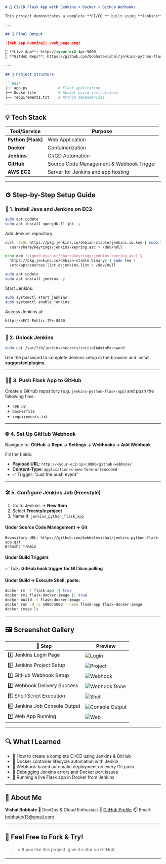 ````markdown
# 🚀 CI/CD Flask App with Jenkins + Docker + GitHub Webhooks

This project demonstrates a complete **CI/CD ** built using **Jenkins**, **Docker**, and **GitHub Webhooks** to automatically build and deploy a Flask web application. The entire pipeline runs on an **Ubuntu EC2 instance**, and the deployed Flask app is accessible publicly on port 5000.

---

## 🌟 Final Output

![Web App Running](./web_page.png)

🔗 **Live App**: http://<your-ec2-ip>:5000  
🔗 **GitHub Repo**: https://github.com/bobhatevishal/jenkins-python-flask-app

---

## 📁 Project Structure

```bash
├── app.py              # Flask application
├── Dockerfile          # Docker build instructions
├── requirements.txt    # Python dependencies
````

---

## 💡 Tech Stack

| Tool/Service       | Purpose                                  |
| ------------------ | ---------------------------------------- |
| **Python (Flask)** | Web Application                          |
| **Docker**         | Containerization                         |
| **Jenkins**        | CI/CD Automation                         |
| **GitHub**         | Source Code Management & Webhook Trigger |
| **AWS EC2**        | Server for Jenkins and app hosting       |

---

## ⚙️ Step-by-Step Setup Guide

### 🧱 1. Install Java and Jenkins on EC2

```bash
sudo apt update
sudo apt install openjdk-11-jdk -y
```

Add Jenkins repository:

```bash
curl -fsSL https://pkg.jenkins.io/debian-stable/jenkins.io.key | sudo tee \
  /usr/share/keyrings/jenkins-keyring.asc > /dev/null

echo deb [signed-by=/usr/share/keyrings/jenkins-keyring.asc] \
  https://pkg.jenkins.io/debian-stable binary/ | sudo tee \
  /etc/apt/sources.list.d/jenkins.list > /dev/null

sudo apt update
sudo apt install jenkins -y
```

Start Jenkins:

```bash
sudo systemctl start jenkins
sudo systemctl enable jenkins
```

Access Jenkins at:

```
http://<EC2-Public-IP>:8080
```

---

### 🔐 2. Unlock Jenkins

```bash
sudo cat /var/lib/jenkins/secrets/initialAdminPassword
```

Use the password to complete Jenkins setup in the browser and install **suggested plugins**.

---

### 🧑‍💻 3. Push Flask App to GitHub

Create a GitHub repository (e.g. `jenkins-python-flask-app`) and push the following files:

* `app.py`
* `Dockerfile`
* `requirements.txt`

---

### 🌐 4. Set Up GitHub Webhook

Navigate to:
**GitHub → Repo → Settings → Webhooks → Add Webhook**

Fill the fields:

* **Payload URL**: `http://<your-ec2-ip>:8080/github-webhook/`
* **Content-Type**: `application/x-www-form-urlencoded`
* ✅ Trigger: "Just the push event"

---

### 🛠️ 5. Configure Jenkins Job (Freestyle)

1. Go to Jenkins → **New Item**
2. Select **Freestyle project**
3. Name it: `jenkins_python_flask_app`

#### Under **Source Code Management → Git**

```
Repository URL: https://github.com/bobhatevishal/jenkins-python-flask-app.git
Branch: */main
```

#### Under **Build Triggers**

✅ Tick: **GitHub hook trigger for GITScm polling**

#### Under **Build → Execute Shell**, paste:

```bash
docker rm -f flask-app || true
docker rmi flask-docker-image || true
docker build -t flask-docker-image .
docker run -d -p 5000:5000 --name flask-app flask-docker-image
docker image ls
```

---

## 🖼️ Screenshot Gallery

| 📸 Step                         | Preview                                 |
|----------------------------------|------------------------------------------|
| 1️⃣ Jenkins Login Page           | ![Login](./jenkins_login_page.png)      |
| 2️⃣ Jenkins Project Setup        | ![Project](./jenkins_project_name.png)  |
| 3️⃣ GitHub Webhook Setup         | ![Webhook](./webhook.png)               |
| 4️⃣ Webhook Delivery Success     | ![Webhook Done](./webhook_done.png)     |
| 5️⃣ Shell Script Execution       | ![Shell](./ex_shell.png)                |
| 6️⃣ Jenkins Job Console Output   | ![Console Output](./console_output.png) |
| 7️⃣ Web App Running              | ![Web](./web_page.png)                  |

---

## 🔍 What I Learned

* 🔁 How to create a complete CI/CD  using Jenkins & GitHub
* 🐳 Docker container lifecycle automation with Jenkin
* 🧠 Webhook-based automatic deployment on every Git push
* 🧰 Debugging Jenkins errors and Docker port issues
* 🚀 Running a live Flask app in Docker from Jenkins

---

## 👤 About Me

**Vishal Bobhate**
📌 DevOps & Cloud Enthusiast 
🔗 [GitHub Profile](https://github.com/bobhatevishal)
📫 Email: [bobhatev13@gmail.com](mailto:bobhatev13@gmail.com)

---

## 📣 Feel Free to Fork & Try!

> ⭐ If you like this project, give it a star on GitHub!

---
